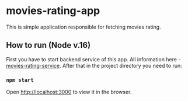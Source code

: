 # movies-rating-app

This is simple application responsible for fetching movies rating.

## How to run (Node v.16)
First you have to start backend service of this app. All information here - [movies-rating-service](https://github.com/bartekszerlag/movies-rating-service).
After that in the project directory you need to run:

### `npm start`

Open [http://localhost:3000](http://localhost:3000) to view it in the browser.
